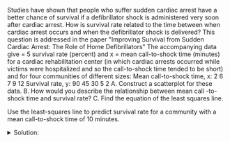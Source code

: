 Studies have shown that people who suffer sudden cardiac arrest have a better chance of survival if a defibrillator shock is administered very soon after cardiac arrest. How is survival rate related to the time between when cardiac arrest occurs and when the defibrillator shock is delivered? This question is addressed in the paper "Improving Survival from Sudden Cardiac Arrest: The Role of Home Defibrillators" The
accompanying data give = 5 survival rate (percent) and x = mean call-to-shock time (minutes) for a cardiac
rehabilitation center (in which cardiac arrests occurred while victims were hospitalized and so the call-to-shock time tended to be short) and for four communities of different sizes:
Mean call-to-shock time, x: 2 6 7 9 12
Survival rate, y: 90 45 30 5 2
A. Construct a scatterplot for these data. 
B. How would you describe the relationship between mean call -to-shock time and survival rate?
C. Find the equation of the least squares line.

Use the least-squares line to predict survival rate for a community with a mean call-to-shock time of 10 minutes.


<details>

<summary>Solution:</summary>

#### The Dateset:

| $x$ (Mean call-to-shock) |  
| ------------- |  
| 2 , 6, 7,  9,  12  | 

| $y$ (Survival rate) |  
| ------------- |  
| 90, 45, 30, 5, 2  |

- $x$ is the indepentant variable
- $y$ is the depentant variable

A. Scatterplot:

![alt text](image.png)

B. The relationship between mean call-to-shock time and survival rate is negative.

C. The equation of the least squares line is:

𝑦 = a𝑥 + b

So, with a mean call-to-shock time of 10 minutes $y$

𝑦 = −9.30(10) + 101.33 = 8.33

</details>
